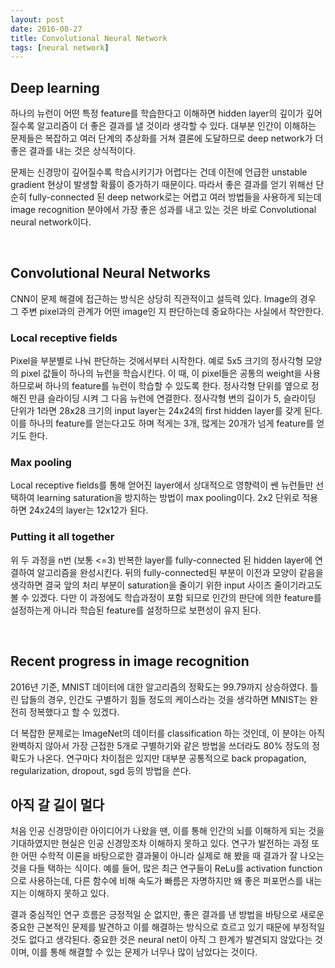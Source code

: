 ```yaml
---
layout: post
date: 2016-08-27
title: Convolutional Neural Network
tags: [neural network]
---
```


## Deep learning

하나의 뉴런이 어떤 특정 feature를 학습한다고 이해하면 hidden layer의 깊이가 깊어질수록 알고리즘이 더 좋은 결과를 낼 것이라 생각할 수 있다.
대부분 인간이 이해하는 문제들은 복잡하고 여러 단계의 추상화를 거쳐 결론에 도달하므로 deep network가 더 좋은 결과를 내는 것은 상식적이다.

문제는 신경망이 깊어질수록 학습시키기가 어렵다는 건데 이전에 언급한 unstable gradient 현상이 발생할 확률이 증가하기 때문이다.
따라서 좋은 결과를 얻기 위해선 단순히 fully-connected 된 deep network로는 어렵고 여러 방법들을 사용하게 되는데 image recognition 분야에서
가장 좋은 성과를 내고 있는 것은 바로 Convolutional neural network이다.

<br/>

## Convolutional Neural Networks

CNN이 문제 해결에 접근하는 방식은 상당히 직관적이고 설득력 있다. Image의 경우 그 주변 pixel과의 관계가 어떤 image인 지 판단하는데 중요하다는 사실에서 착안한다.

### Local receptive fields

Pixel을 부분별로 나눠 판단하는 것에서부터 시작한다. 예로 5x5 크기의 정사각형 모양의 pixel 값들이 하나의 뉴런을 학습시킨다. 이 때, 이 pixel들은 공통의 weight을 사용하므로써
하나의 feature를 뉴런이 학습할 수 있도록 한다. 정사각형 단위를 옆으로 정해진 만큼 슬라이딩 시켜 그 다음 뉴런에 연결한다. 정사각형 변의 길이가 5, 슬라이딩 단위가 1라면 28x28 크기의
input layer는 24x24의 first hidden layer를 갖게 된다. 이를 하나의 feature를 얻는다고도 하며 적게는 3개, 많게는 20개가 넘게 feature를 얻기도 한다.

### Max pooling

Local receptive fields를 통해 얻어진 layer에서 상대적으로 영향력이 쎈 뉴런들만 선택하여 learning saturation을 방지하는 방법이 max pooling이다. 2x2 단위로 적용하면
24x24의 layer는 12x12가 된다.

### Putting it all together

위 두 과정을 n번 (보통 <=3) 반복한 layer를 fully-connected 된 hidden layer에 연결하여 알고리즘을 완성시킨다. 뒤의 fully-connected된 부분이 이전과 모양이 같음을 생각하면
결국 앞의 처리 부분이 saturation을 줄이기 위한 input 사이즈 줄이기라고도 볼 수 있겠다. 다만 이 과정에도 학습과정이 포함 되므로 인간의 판단에 의한 feature를 설정하는게 아니라
학습된 feature를 설정하므로 보편성이 유지 된다.
             
<br/>

## Recent progress in image recognition

2016년 기준, MNIST 데이터에 대한 알고리즘의 정확도는 99.79까지 상승하였다. 틀린 답들의 경우, 인간도 구별하기 힘들 정도의 케이스라는 것을 생각하면 MNIST는 완전히 정복했다고 할 수 있겠다.

더 복잡한 문제로는 ImageNet의 데이터를 classification 하는 것인데, 이 분야는 아직 완벽하지 않아서 가장 근접한 5개로 구별하기와 같은 방법을 쓰더라도 80% 정도의 정확도가 나온다. 연구마다
차이점은 있지만 대부분 공통적으로 back propagation, regularization, dropout, sgd 등의 방법을 쓴다.

## 아직 갈 길이 멀다

처음 인공 신경망이란 아이디어가 나왔을 땐, 이를 통해 인간의 뇌를 이해하게 되는 것을 기대하였지만 현실은 인공 신경망조차 이해하지 못하고 있다. 연구가 발전하는 과정 또한
어떤 수학적 이론을 바탕으로한 결과물이 아니라 실제로 해 봤을 때 결과가 잘 나오는 것을 다들 택하는 식이다. 예를 들어, 많은 최근 연구들이 ReLu를 activation function으로 사용하는데,
다른 함수에 비해 속도가 빠름은 자명하지만 왜 좋은 퍼포먼스를 내는지는 이해하지 못하고 있다.

결과 중심적인 연구 흐름은 긍정적일 순 없지만, 좋은 결과를 낸 방법을 바탕으로 새로운 중요한 근본적인 문제를 발견하고 이를 해결하는 방식으로 흐르고 있기 때문에 부정적일 것도 없다고 생각된다.
중요한 것은 neural net이 아직 그 한계가 발견되지 않았다는 것이며, 이를 통해 해결할 수 있는 문제가 너무나 많이 남았다는 것이다.